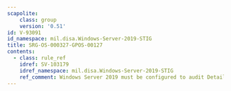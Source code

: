 ```yaml
---
scapolite:
    class: group
    version: '0.51'
id: V-93091
id_namespace: mil.disa.Windows-Server-2019-STIG
title: SRG-OS-000327-GPOS-00127
contents:
  - class: rule_ref
    idref: SV-103179
    idref_namespace: mil.disa.Windows-Server-2019-STIG
    ref_comment: Windows Server 2019 must be configured to audit Detailed Tr ...
---
```


